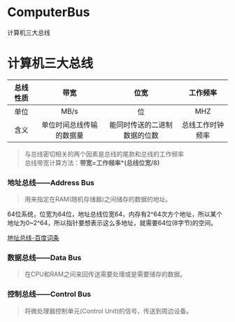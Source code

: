 # ComputerBus
计算机三大总线
# 计算机三大总线

|总线性质 | 带宽   | 位宽 | 工作频率 |
|:-----:  | :----: |:----:|:-----: |
| 单位 | MB/s | 位 | MHZ|
| 含义 | 单位时间总线传输的数据量 | 能同时传送的二进制数据的位数 | 总线工作时钟频率 |
>与总线密切相关的两个因素是总线的尾款和总线的工作频率  
总线带宽计算方法：**带宽=工作频率\*(总线位宽/8)**


### 地址总线——Address Bus
>用来指定在RAM(随机存储器)之间储存的数据的地址。  

64位系统，位宽为64位，地址总线位宽64，内存有2^64次方个地址，所以某个地址为0~2^64，所以指针要想表示这么多地址，就需要64位(8字节)的空间。


[地址总线-百度词条](https://baike.baidu.com/item/%E5%9C%B0%E5%9D%80%E6%80%BB%E7%BA%BF)

### 数据总线——Data Bus
>在CPU和RAM之间来回传送需要处理或是需要储存的数据。





### 控制总线——Control Bus
>将微处理器控制单元(Control Unit)的信号，传送到周边设备。
